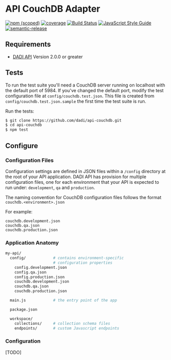 # API CouchDB Adapter

[![npm (scoped)](https://img.shields.io/npm/v/@dadi/api-couchdb.svg?maxAge=10800&style=flat-square)](https://www.npmjs.com/package/@dadi/api-couchdb)
[![coverage](https://img.shields.io/badge/coverage-65%25-yellow.svg?style=flat-square)](https://github.com/dadi/api-couchdb)
[![Build Status](https://travis-ci.org/dadi/api-couchdb.svg?branch=master)](https://travis-ci.org/dadi/api-couchdb)
[![JavaScript Style Guide](https://img.shields.io/badge/code%20style-standard-brightgreen.svg?style=flat-square)](http://standardjs.com/)
[![semantic-release](https://img.shields.io/badge/%20%20%F0%9F%93%A6%F0%9F%9A%80-semantic--release-e10079.svg?style=flat-square)](https://github.com/semantic-release/semantic-release)

## Requirements

* [DADI API](https://www.npmjs.com/package/@dadi/api) Version 2.0.0 or greater

## Tests

To run the test suite you'll need a CouchDB server running on localhost with the default port of 5984. If you've changed the default port, modify the test configuration file at `config/couchdb.test.json`. This file is created from `config/couchdb.test.json.sample` the first time the test suite is run.

Run the tests:

```bash
$ git clone https://github.com/dadi/api-couchdb.git
$ cd api-couchdb
$ npm test
```

## Configure

### Configuration Files

Configuration settings are defined in JSON files within a `/config` directory at the root of your API application. DADI API has provision for multiple configuration files, one for each environment that your API is expected to run under: `development`, `qa` and `production`.

The naming convention for CouchDB configuration files follows the format `couchdb.<environment>.json`

For example:

```
couchdb.development.json
couchdb.qa.json
couchdb.production.json
```

### Application Anatomy

```sh
my-api/
  config/            # contains environment-specific
                     # configuration properties
    config.development.json
    config.qa.json
    config.production.json
    couchdb.development.json
    couchdb.qa.json
    couchdb.production.json

  main.js            # the entry point of the app

  package.json

  workspace/
    collections/     # collection schema files
    endpoints/       # custom Javascript endpoints

```

### Configuration

[TODO]